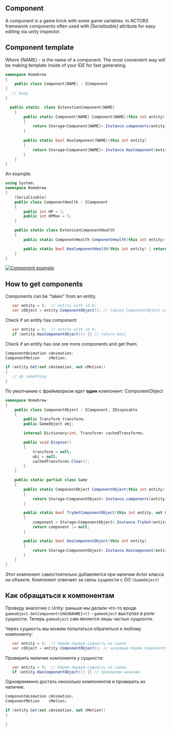 ## Component
A component is a game brick with some game variables. In ACTORS framework components often used with _[Serializable]_  attribute for easy editing via unity inspector.

## Component template
Where {NAME} - is the name of a component. 
The most convenient way will be making template inside of your IDE for fast generating.
 
```csharp
namespace Homebrew
{
    public class Component{NAME} : IComponent
{
   // body
}

  public static  class ExtenstionComponent{NAME}
    {
        public static Component{NAME} Component{NAME}(this int entity)
        {
            return Storage<Component{NAME}>.Instance.components[entity];
        }
 
        public static bool HasComponent{NAME}(this int entity)
        {
            return Storage<Component{NAME}>.Instance.HasComponent(entity);
        }
    }
}
``` 
An example:
```csharp
using System;
namespace Homebrew
{
	[Serializable]
	public class ComponentHealth : IComponent
	{
		public int HP = 1;
		public int HPMax = 5;
	}

	public static class ExtensionComponentHealth
	{
		public static ComponentHealth ComponentHealth(this int entity) { return Storage<ComponentHealth>.Instance.components[entity]; }

		public static bool HasComponentHealth(this int entity) { return Storage<ComponentHealth>.Instance.HasComponent(entity); }
	}
}
```

[![Component example](https://i.gyazo.com/da2aa114339d78ce8152f3990eb9499b.gif)](https://gyazo.com/da2aa114339d78ce8152f3990eb9499b) 

## How to get components
Components can be "taken" from an entity.
```csharp
   var entity = 0;  // entity with id 0;
   var cObject = entity.ComponentObject(); // taking ComponentObject without any checks.
```
Check if an entity has component:
```csharp
   var entity = 0;  // entity with id 0;
   if (entity.HasComponentObject()) {} // return bool
```
Check if an entity has one ore more components and get them.
 ```csharp
ComponentAnimation cAnimation;
ComponentMotion    cMotion;

if (entity.Get(out cAnimation, out cMotion))
{
	// do something			 
}
```

По умолчанию с фреймворком идет **один** компонент: ComponentObject

```csharp
namespace Homebrew
{
    public class ComponentObject : IComponent, IDisposable
    {
        public Transform transform;
        public GameObject obj;

        internal Dictionary<int, Transform> cachedTransforms;

        public void Dispose()
        {
            transform = null;
            obj = null;
            cachedTransforms.Clear();
        }
    }

    public static partial class Game
    {
        public static ComponentObject ComponentObject(this int entity)
        {
            return Storage<ComponentObject>.Instance.components[entity];
        }

        public static bool TryGetComponentObject(this int entity, out ComponentObject component)
        {
            component = Storage<ComponentObject>.Instance.TryGet(entity);
            return component != null;
        }

        public static bool HasComponentObject(this int entity)
        {
            return Storage<ComponentObject>.Instance.HasComponent(entity);
        }
    }
}
```

Этот компонент самостоятельно добавляется при наличии Actor класса на объекте. Компонент отвечает за связь сущности с GO 
`(GameObject)`

 

## Как обращаться к компонентам
Проведу аналогию с Unity: раньше мы делали что-то вроде `gameobject.GetComponent<{НАЗВАНИЕ}>()` - `gameobject` выступал в роли сущности. Теперь `gameobject` сам является лишь частью сущности.  

Через сущность мы можем попытаться обратиться к любому компоненту:
```csharp
   var entity = 0;  // берем первую сущность на сцене
   var cObject = entity.ComponentObject(); // напрямую берем ComponentObject
```
Проверить наличие компонента у сущности:
```csharp
   var entity = 0;  // берем первую сущность на сцене
   if (entity.HasComponentObject()) {} // проверяем наличие
```
Одновременно достать несколько компонентов и проверить их наличие.
 
```csharp
ComponentAnimation cAnimation;
ComponentMotion    cMotion;

if (entity.Get(out cAnimation, out cMotion))
{
				 
}
```